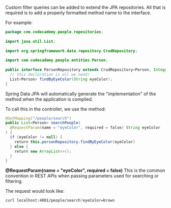 Custom filter queries can be added to extend the JPA repositories. All that is required is to add a properly formatted method name to the interface.

For example:
``` java
package com.codecademy.people.repositories;  
  
import java.util.List;  
  
import org.springframework.data.repository.CrudRepository;  
  
import com.codecademy.people.entities.Person;  
  
public interface PersonRepository extends CrudRepository<Person, Integer> {  
  // this declaration is all we need!  
  List<Person> findByEyeColor(String eyeColor);  
}
```

Spring Data JPA will automatically generate the "implementation" of the method when the application is compiled. 

To call this in the controller, we use the method:
``` java
@GetMapping("/people/search")  
public List<Person> searchPeople(  
  @RequestParam(name = "eyeColor", required = false) String eyeColor  
) {  
  if (eyeColor != null) {  
    return this.personRepository.findByEyeColor(eyeColor)  
  } else {  
    return new ArrayList<>();  
  }  
}
```

**@RequestParam(name = "eyeColor", required = false)**
This is the common convention in REST APIs when passing parameters used for searching or filtering.

The request would look like:
``` bash
curl localhost:4001/people/search?eyeColor=brown
```